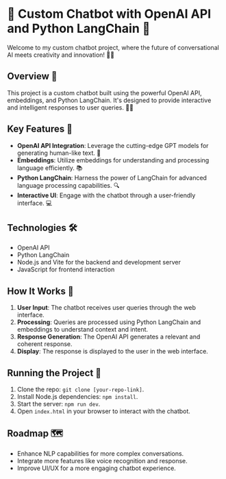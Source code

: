 # 🤖 Custom Chatbot with OpenAI API and Python LangChain 🐍

Welcome to my custom chatbot project, where the future of conversational AI meets creativity and innovation! 🚀🌟

## Overview 📘

This project is a custom chatbot built using the powerful OpenAI API, embeddings, and Python LangChain. It's designed to provide interactive and intelligent responses to user queries. 💬🧠

## Key Features 🌟

- **OpenAI API Integration**: Leverage the cutting-edge GPT models for generating human-like text. 🤯
- **Embeddings**: Utilize embeddings for understanding and processing language efficiently. 📚
- **Python LangChain**: Harness the power of LangChain for advanced language processing capabilities. 🔍
- **Interactive UI**: Engage with the chatbot through a user-friendly interface. 💻

## Technologies 🛠️

- OpenAI API
- Python LangChain
- Node.js and Vite for the backend and development server
- JavaScript for frontend interaction

## How It Works 🤔

1. **User Input**: The chatbot receives user queries through the web interface.
2. **Processing**: Queries are processed using Python LangChain and embeddings to understand context and intent.
3. **Response Generation**: The OpenAI API generates a relevant and coherent response.
4. **Display**: The response is displayed to the user in the web interface.

## Running the Project 🚀

1. Clone the repo: `git clone [your-repo-link]`.
2. Install Node.js dependencies: `npm install`.
3. Start the server: `npm run dev`.
4. Open `index.html` in your browser to interact with the chatbot.

## Roadmap 🗺️

- Enhance NLP capabilities for more complex conversations.
- Integrate more features like voice recognition and response.
- Improve UI/UX for a more engaging chatbot experience.

